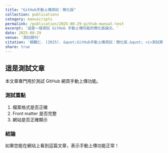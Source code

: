 ```yaml
---
title: "GitHub手動上傳測試：簡化版"
collection: publications
category: manuscripts
permalink: /publication/2025-08-29-github-manual-test
excerpt: '這是一個測試 GitHub 手動上傳功能的簡化版論文。'
date: 2025-08-29
venue: '測試期刊'
citation: '賴鵬仁. (2025). &quot;GitHub手動上傳測試：簡化版.&quot; <i>測試期刊</i>. 第1卷, 第1期, 頁1-5.'
share: true
---
```


## 這是測試文章

本文章專門用於測試 GitHub 網頁手動上傳功能。

### 測試重點

1. 檔案格式是否正確
2. Front matter 是否完整
3. 網站是否正確顯示

### 結論

如果您能在網站上看到這篇文章，表示手動上傳功能正常！
